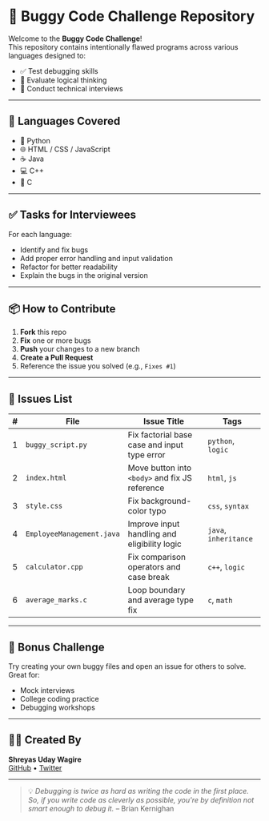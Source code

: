 # 🐞 Buggy Code Challenge Repository

Welcome to the **Buggy Code Challenge**!  
This repository contains intentionally flawed programs across various languages designed to:

- ✅ Test debugging skills
- 🧠 Evaluate logical thinking
- 💬 Conduct technical interviews

---

## 📁 Languages Covered

- 🐍 Python
- 🌐 HTML / CSS / JavaScript
- ☕ Java
- 💻 C++
- 🔣 C

---

## ✅ Tasks for Interviewees

For each language:
- Identify and fix bugs
- Add proper error handling and input validation
- Refactor for better readability
- Explain the bugs in the original version

---

## 📦 How to Contribute

1. **Fork** this repo
2. **Fix** one or more bugs
3. **Push** your changes to a new branch
4. **Create a Pull Request**
5. Reference the issue you solved (e.g., `Fixes #1`)

---

## 🐛 Issues List

| # | File | Issue Title | Tags |
|--|------|--------------|------|
| 1 | `buggy_script.py` | Fix factorial base case and input type error | `python`, `logic` |
| 2 | `index.html` | Move button into `<body>` and fix JS reference | `html`, `js` |
| 3 | `style.css` | Fix background-color typo | `css`, `syntax` |
| 4 | `EmployeeManagement.java` | Improve input handling and eligibility logic | `java`, `inheritance` |
| 5 | `calculator.cpp` | Fix comparison operators and case break | `c++`, `logic` |
| 6 | `average_marks.c` | Loop boundary and average type fix | `c`, `math` |

---

## 🧪 Bonus Challenge

Try creating your own buggy files and open an issue for others to solve. Great for:

- Mock interviews
- College coding practice
- Debugging workshops

---

## 🧑‍💻 Created By

**Shreyas Uday Wagire**  
[GitHub](https://github.com/shreyas-wagire) • [Twitter](https://twitter.com/shreyas-wagire)

---

> 💡 _Debugging is twice as hard as writing the code in the first place. So, if you write code as cleverly as possible, you're by definition not smart enough to debug it._ – Brian Kernighan
